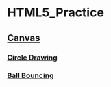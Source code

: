 # HTML5_Practice

## [Canvas](https://github.com/YUJO42/HTML-Practice/tree/main/canvas)

### [Circle Drawing](https://github.com/YUJO42/HTML-Practice/tree/main/canvas/Circle-Drawing)
### [Ball Bouncing](https://github.com/YUJO42/HTML-Practice/tree/main/canvas/ball-bouncing)

